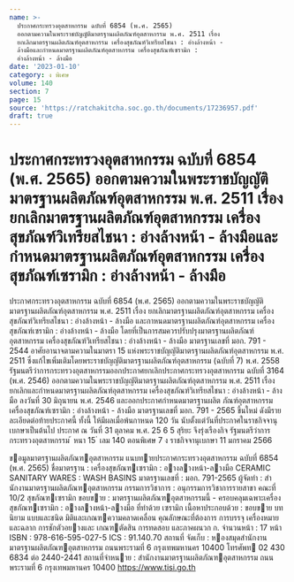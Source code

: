 ```yaml
---
name: >-
  ประกาศกระทรวงอุตสาหกรรม ฉบับที่ 6854 (พ.ศ. 2565)
  ออกตามความในพระราชบัญญัติมาตรฐานผลิตภัณฑ์อุตสาหกรรม พ.ศ. 2511 เรื่อง
  ยกเลิกมาตรฐานผลิตภัณฑ์อุตสาหกรรม เครื่องสุขภัณฑ์วิเทรียสไชนา : อ่างล้างหน้า -
  ล้างมือและกำหนดมาตรฐานผลิตภัณฑ์อุตสาหกรรม เครื่องสุขภัณฑ์เซรามิก :
  อ่างล้างหน้า - ล้างมือ
date: '2023-01-10'
category: ง พิเศษ
volume: 140
section: 7
page: 15
source: 'https://ratchakitcha.soc.go.th/documents/17236957.pdf'
draft: true
---
```


# ประกาศกระทรวงอุตสาหกรรม ฉบับที่ 6854 (พ.ศ. 2565) ออกตามความในพระราชบัญญัติมาตรฐานผลิตภัณฑ์อุตสาหกรรม พ.ศ. 2511 เรื่อง ยกเลิกมาตรฐานผลิตภัณฑ์อุตสาหกรรม เครื่องสุขภัณฑ์วิเทรียสไชนา : อ่างล้างหน้า - ล้างมือและกำหนดมาตรฐานผลิตภัณฑ์อุตสาหกรรม เครื่องสุขภัณฑ์เซรามิก : อ่างล้างหน้า - ล้างมือ

ประกาศกระทรวงอุตสาหกรรม ฉบับที่ 6854 (พ.ศ. 2565) ออกตามความในพระราชบัญญัติมาตรฐานผลิตภัณฑ์อุตสาหกรรม พ.ศ. 2511 เรื่อง ยกเลิกมาตรฐานผลิตภัณฑ์อุตสาหกรรม เครื่องสุขภัณฑ์วิเทรียสไชนา : อ่างล้างหน้า - ล้างมือ และกาหนดมาตรฐานผลิตภัณฑ์อุตสาหกรรม เครื่องสุขภัณฑ์เซรามิก : อ่างล้างหน้า - ล้างมือ โดยที่เป็นการสมควรปรับปรุงมาตรฐานผลิตภัณฑ์อุตสาหกรรม เครื่องสุขภัณฑ์วิเทรียสไชนา : อ่างล้างหน้า - ล้างมือ มาตรฐานเลขที่ มอก. 791 - 2544 อาศัยอานาจตามความในมาตรา 15 แห่งพระราชบัญญัติมาตรฐานผลิตภัณฑ์อุตสาหกรรม พ.ศ. 2511 ซึ่งแก้ไขเพิ่มเติมโดยพระราชบัญญัติมาตรฐานผลิตภัณฑ์อุตสาหกรรม (ฉบับที่ 7) พ.ศ. 2558 รัฐมนตรีว่าการกระทรวงอุตสาหกรรมออกประกาศยกเลิกประกาศกระทรวงอุตสาหกรรม ฉบับที่ 3164 (พ.ศ. 2546) ออกตามความในพระราชบัญญัติมาตรฐานผลิตภัณฑ์อุตสาหกรรม พ.ศ. 2511 เรื่อง ยกเลิกและกำหนดมาตรฐานผลิตภัณฑ์อุตสาหกรรม เครื่องสุขภัณฑ์วิเทรียสไชนา : อ่างล้างหน้า - ล้างมือ ลงวันที่ 30 มิถุนายน พ.ศ. 2546 และออกประกาศกำหนดมาตรฐานผลิต ภัณฑ์อุตสาหกรรม เครื่องสุขภัณฑ์เซรามิก : อ่างล้างหน้า - ล้างมือ มาตรฐานเลขที่ มอก. 791 - 2565 ขึ้นใหม่ ดังมีรายละเอียดต่อท้ายประกาศนี้ ทั้งนี้ ให้มีผลเมื่อพ้นกาหนด 120 วัน นับตั้งแต่วันที่ประกาศในราชกิจจานุเบกษาเป็นต้นไป ประกาศ ณ วันที่ 31 ตุลาคม พ.ศ. 25 6 5 สุริยะ จึงรุ่งเรืองกิจ รัฐมนตรีว่าการกระทรวงอุตสาหกรรม ้ หนา 15 ่ เลม 140 ตอนพิเศษ 7 ง ราชกิจจานุเบกษา 11 มกราคม 2566

ขอมูลมาตรฐานผลิตภัณฑอุตสาหกรรม แนบทายประกาศกระทรวงอุตสาหกรรม ฉบับที่ 6854 (พ.ศ. 2565) ชื่อมาตรฐาน : เครื่องสุขภัณฑเซรามิก : อางลางหน้า-ลางมือ CERAMIC SANITARY WARES : WASH BASINS มาตรฐานเลขที่ : มอก. 791-2565 ผู้จัดทํา : สํานักงานมาตรฐานผลิตภัณฑอุตสาหกรรม กรรมการวิชาการ : อนุกรรมการวิชาการรายสาขา คณะที่ 10/2 สุขภัณฑเซรามิก ขอบขาย : มาตรฐานผลิตภัณฑอุตสาหกรรมนี้ - ครอบคลุมเฉพาะเครื่องสุขภัณฑเซรามิก : อางลางหน้า-ลางมือ ที่ทําด้วย เซรามิก เนื้อหาประกอบด้วย : ขอบขาย บทนิยาม แบบและชนิด มิติและเกณฑความคลาดเคลื่อน คุณลักษณะที่ต้องการ การบรรจุ เครื่องหมายและฉลาก การชักตัวอยางและ เกณฑตัดสิน การทดสอบ และภาคผนวก ก. จํานวนหน้า : 17 หน้า ISBN : 978-616-595-027-5 ICS : 91.140.70 สถานที่ จัดเก็บ : หองสมุดสํานักงานมาตรฐานผลิตภัณฑอุตสาหกรรม ถนนพระรามที่ 6 กรุงเทพมหานคร 10400 โทรศัพท 02 430 6834 ต่อ 2440-2441 สถานที่จําหนาย : สํานักงานมาตรฐานผลิตภัณฑอุตสาหกรรม ถนนพระรามที่ 6 กรุงเทพมหานคร 10400 https://www.tisi.go.th
